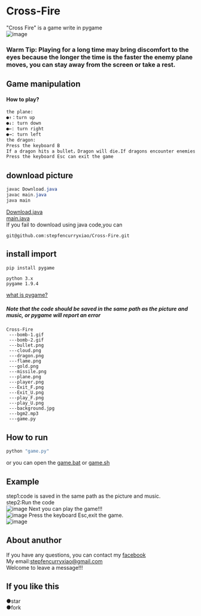 # Cross-Fire
"Cross Fire" is a game write in pygame  
![image](https://github.com/stepfencurryxiao/Cross-Fire/blob/master/.github/pygame.jpg)
### Warm Tip: Playing for a long time may bring discomfort to the eyes because the longer the time is the faster the enemy plane moves, you can stay away from the screen or take a rest.  
## Game manipulation  
#### How to play?  
```Python
the plane:  
●↑：turn up  
●↓: turn down  
●←: turn right  
●→: turn left  
the dragon:  
Press the keyboard B  
If a dragon hits a bullet，Dragon will die.If dragons encounter enemies，The enemy will die. 
Press the keyboard Esc can exit the game
```
## download picture
```java
javac Download.java  
javac main.java  
java main  
```
[Download.java](https://github.com/stepfencurryxiao/Cross-Fire/blob/master/download_picture/com/program/main/java/Download.java)  
[main.java](https://github.com/stepfencurryxiao/Cross-Fire/blob/master/download_picture/com/program/main/java/main.java)  
If you fail to download using java code,you can
```git
git@github.com:stepfencurryxiao/Cross-Fire.git
```

## install import  
```Python
pip install pygame
```
```
python 3.x
pygame 1.9.4
```
[what is pygame?](https://www.pygame.org)  
##### Note that the code should be saved in the same path as the picture and music, or pygame will report an error
```
Cross-Fire
 ---bomb-1.gif
 ---bomb-2.gif
 ---bullet.png
 ---cloud.png
 ---dragon.png
 ---flame.png
 ---gold.png
 ---missile.png  
 ---plane.png
 ---player.png
 ---Exit_F.png
 ---Exit_U.png  
 ---play_F.png
 ---play_U.png
 ---background.jpg  
 ---bgm2.mp3
 ---game.py
```
## How to run
```python
python "game.py"  
```
or you can open the [game.bat](https://github.com/stepfencurryxiao/Cross-Fire/blob/master/game.bat) or [game.sh](https://github.com/stepfencurryxiao/Cross-Fire/blob/master/game.sh)
## Example  
step1:code is saved in the same path as the picture and music.  
step2:Run the code  
![image](https://github.com/stepfencurryxiao/Cross-Fire/blob/master/.github/run01.png)
Next you can play the game!!!  
![image](https://github.com/stepfencurryxiao/Cross-Fire/blob/master/.github/run02.png)
Press the keyboard Esc,exit the game.  
![image](https://github.com/stepfencurryxiao/Cross-Fire/blob/master/.github/run03.png)

## About anuthor
If you have any questions, you can contact my [facebook](https://www.facebook.com/xiao.stepfencurry.3)  
My email:stepfencurryxiao@gmail.com  
Welcome to leave a message!!!
  
## If you like this 
●star  
●fork








